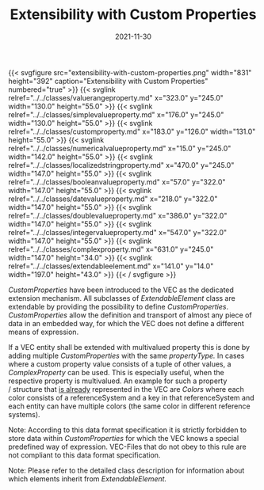 ﻿---
title: Extensibility with Custom Properties
toc: false
type: specs
layout: diagram
date: "2021-11-30"
draft: false
specification: VEC
version: 2.0.0-rc1
documentType: "Recommendation"
elementType: Diagram
classes:
  - ValueRangeProperty
  - SimpleValueProperty
  - CustomProperty
  - NumericalValueProperty
  - LocalizedStringProperty
  - BooleanValueProperty
  - DateValueProperty
  - DoubleValueProperty
  - IntegerValueProperty
  - ComplexProperty
  - ExtendableElement
menu:
  VEC-2.0.0-rc1:    
    parent: basic-datatypes
    identifier: basic-datatypes/extensibility-with-custom-properties
    weight: 1002003 

# Prev/next pager order (if `docs_section_pager` enabled in `params.toml`)
weight: 1002003
---
{{< svgfigure src="extensibility-with-custom-properties.png" width="831" height="392" caption="Extensibility with Custom Properties" numbered="true" >}}
  {{< svglink relref="../../classes/valuerangeproperty.md" x="323.0" y="245.0" width="130.0" height="55.0" >}}
  {{< svglink relref="../../classes/simplevalueproperty.md" x="176.0" y="245.0" width="130.0" height="55.0" >}}
  {{< svglink relref="../../classes/customproperty.md" x="183.0" y="126.0" width="131.0" height="55.0" >}}
  {{< svglink relref="../../classes/numericalvalueproperty.md" x="15.0" y="245.0" width="142.0" height="55.0" >}}
  {{< svglink relref="../../classes/localizedstringproperty.md" x="470.0" y="245.0" width="147.0" height="55.0" >}}
  {{< svglink relref="../../classes/booleanvalueproperty.md" x="57.0" y="322.0" width="147.0" height="55.0" >}}
  {{< svglink relref="../../classes/datevalueproperty.md" x="218.0" y="322.0" width="147.0" height="55.0" >}}
  {{< svglink relref="../../classes/doublevalueproperty.md" x="386.0" y="322.0" width="147.0" height="55.0" >}}
  {{< svglink relref="../../classes/integervalueproperty.md" x="547.0" y="322.0" width="147.0" height="55.0" >}}
  {{< svglink relref="../../classes/complexproperty.md" x="631.0" y="245.0" width="147.0" height="34.0" >}}
  {{< svglink relref="../../classes/extendableelement.md" x="141.0" y="14.0" width="197.0" height="43.0" >}}
{{< / svgfigure >}}
<p> <i>CustomProperties</i> have been introduced to the VEC as the dedicated extension mechanism. All subclasses of <i>ExtendableElement</i> class are extendable by providing the possibility to define <i>CustomProperties</i>. <i>CustomProperties</i> allow the definition and transport of almost any piece of data in an embedded way, for which the VEC does not define a different means of expression.      </p>      <p> If a&#160;VEC&#160;entity shall be extended with multivalued property this is done by adding multiple <i>CustomProperties</i> with the same <i>propertyType.</i> In cases where a custom property value consists of a tuple of other values, a <i>ComplexProperty</i> can be used. This is especially useful, when the respective property is multivalued. An example for such a property /&#160;structure that <u>is already</u> represented in the VEC&#160;are <i>Colors</i> where each color consists of a referenceSystem and a key in that referenceSystem and each entity can have multiple colors (the same color in different reference systems).      </p>      <p> Note: According to this data format specification it is strictly forbidden to store data within <i>CustomProperties</i> for which the VEC knows a special predefined way of expression. VEC-Files that do not obey to this rule are not compliant to this data format specification.      </p>      <p> Note: Please refer to the detailed class description for information about which elements inherit from <i>ExtendableElement.</i>      </p>